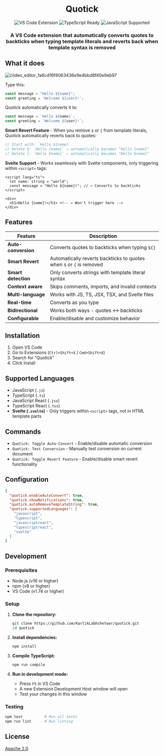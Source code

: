 <div align="center">
  <h1>Quotick</h1>
  <img src="https://img.shields.io/badge/VS%20Code-Extension-blue?style=for-the-badge&logo=visual-studio-code" alt="VS Code Extension" />
  <img src="https://img.shields.io/badge/TypeScript-Ready-blue?style=for-the-badge&logo=typescript" alt="TypeScript Ready" />
  <img src="https://img.shields.io/badge/JavaScript-Supported-yellow?style=for-the-badge&logo=javascript" alt="JavaScript Supported" />
</div>

<div align="center">
  <h3>A VS Code extension that automatically converts quotes to backticks when typing template literals and reverts back when template syntax is removed</h3>
</div>

## What it does

![clideo_editor_fa6cd16f8063436e9e4bbd8f40e9eb97](https://github.com/user-attachments/assets/d1ef48b9-1b6a-408c-9093-1a83fabedeaf)


Type this:
```javascript
const message = "Hello ${name}";
const greeting = 'Welcome ${user}!';
```

Quotick automatically converts it to:
```javascript
const message = `Hello ${name}`;
const greeting = `Welcome ${user}!`;
```

**Smart Revert Feature** - When you remove `$` or `{` from template literals, Quotick automatically reverts back to quotes:

```javascript
// Start with: `Hello ${name}`
// Delete $: `Hello {name}` → automatically becomes "Hello {name}"
// Delete {: `Hello $name}` → automatically becomes "Hello $name}"
```

**Svelte Support** - Works seamlessly with Svelte components, only triggering within `<script>` tags:

```svelte
<script lang="ts">
  let name: string = "world";
  const message = "Hello ${name}!"; // ← Converts to backticks
</script>

<div>
  <h1>Hello {name}!</h1> <!-- ← Won't trigger here -->
</div>
```

## Features

| Feature | Description |
|---------|-------------|
| **Auto-conversion** | Converts quotes to backticks when typing `${}` |
| **Smart Revert** | Automatically reverts backticks to quotes when `$` or `{` is removed |
| **Smart detection** | Only converts strings with template literal syntax |
| **Context aware** | Skips comments, imports, and invalid contexts |
| **Multi-language** | Works with JS, TS, JSX, TSX, and Svelte files |
| **Real-time** | Converts as you type |
| **Bidirectional** | Works both ways - quotes ↔ backticks |
| **Configurable** | Enable/disable and customize behavior |

## Installation

1. Open VS Code
2. Go to Extensions (`Ctrl+Shift+X` / `Cmd+Shift+X`)
3. Search for "Quotick"
4. Click Install

## Supported Languages

- JavaScript (`.js`)
- TypeScript (`.ts`)
- JavaScript React (`.jsx`)
- TypeScript React (`.tsx`)
- **Svelte (`.svelte`)** - Only triggers within `<script>` tags, not in HTML template parts

## Commands

- `Quotick: Toggle Auto-Convert` - Enable/disable automatic conversion
- `Quotick: Test Conversion` - Manually test conversion on current document
- `Quotick: Toggle Revert Feature` - Enable/disable smart revert functionality

## Configuration

```json
{
  "quotick.enableAutoConvert": true,
  "quotick.showNotifications": true,
  "quotick.autoRemoveTemplateString": true,
  "quotick.supportedLanguages": [
    "javascript",
    "typescript",
    "javascriptreact",
    "typescriptreact",
    "svelte"
  ]
}
```

## Development

### Prerequisites
- Node.js (v16 or higher)
- npm (v8 or higher)
- VS Code (v1.74 or higher)

### Setup
1. **Clone the repository:**
   ```bash
   git clone https://github.com/KartikLabhshetwar/quotick.git
   cd quotick
   ```

2. **Install dependencies:**
   ```bash
   npm install
   ```

3. **Compile TypeScript:**
   ```bash
   npm run compile
   ```

4. **Run in development mode:**
   - Press `F5` in VS Code
   - A new Extension Development Host window will open
   - Test your changes in this window

### Testing
```bash
npm test          # Run all tests
npm run lint      # Run linting
```

## License

[Apache 2.0](LICENSE)
